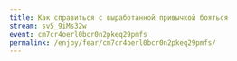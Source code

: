 ```yaml
---
title: Как справиться с выработанной привычкой бояться
stream: sv5_9iMs32w
event: cm7cr4oerl0bcr0n2pkeq29pmfs
permalink: /enjoy/fear/cm7cr4oerl0bcr0n2pkeq29pmfs/
---
```

